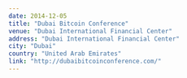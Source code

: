```yaml
---
date: 2014-12-05
title: "Dubai Bitcoin Conference"
venue: "Dubai International Financial Center"
address: "Dubai International Financial Center"
city: "Dubai"
country: "United Arab Emirates"
link: "http://dubaibitcoinconference.com/"
---
```

